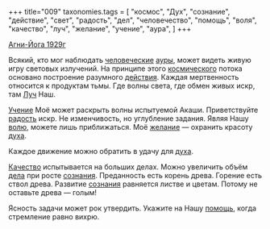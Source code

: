 +++
title="009"
taxonomies.tags = [
 "космос",
 "Дух",
 "сознание",
 "действие",
 "свет",
 "радость",
 "дел",
 "человечество",
 "помощь",
 "воля",
 "качество",
 "луч",
 "желание",
 "учение",
 "аура",
]
+++

[Агни-Йога 1929г](/agni/1929)

Всякий, кто мог наблюдать [человеческие](/tags/человечество) [ауры](/tags/аура), может видеть живую игру световых излучений. На принципе этого [космического](/tags/космос) потока основано построение разумного [действия](/tags/действие). Каждая мертвенность относится к продуктам тьмы. Где волны света, где обмен живых искр, там [Луч](/tags/луч) Наш.   

[Учение](/tags/учение) Моё может раскрыть волны испытуемой Акаши. Приветствуйте [радость](/tags/радость) искр. Не изменчивость, но углубление задания. Являя Нашу [волю](/tags/воля), можете лишь приближаться. Моё [желание](/tags/желание) — охранить красоту [духа](/tags/Дух).   

Каждое движение можно обратить в удачу для [духа](/tags/Дух).   

[Качество](/tags/качество) испытывается на больших делах. Можно увеличить объём [дела](/tags/дел) при росте [сознания](/tags/сознание). Преданность есть корень древа. Горение есть ствол древа. Развитие [сознания](/tags/сознание) равняется листве и цветам. Потому не оставьте древа — голым!   

Ясность задачи может рок утвердить. Укажите на Нашу [помощь](/tags/помощь), когда стремление равно вихрю.